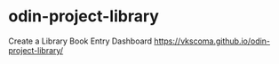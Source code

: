 # odin-project-library
Create a Library Book Entry Dashboard
https://vkscoma.github.io/odin-project-library/
